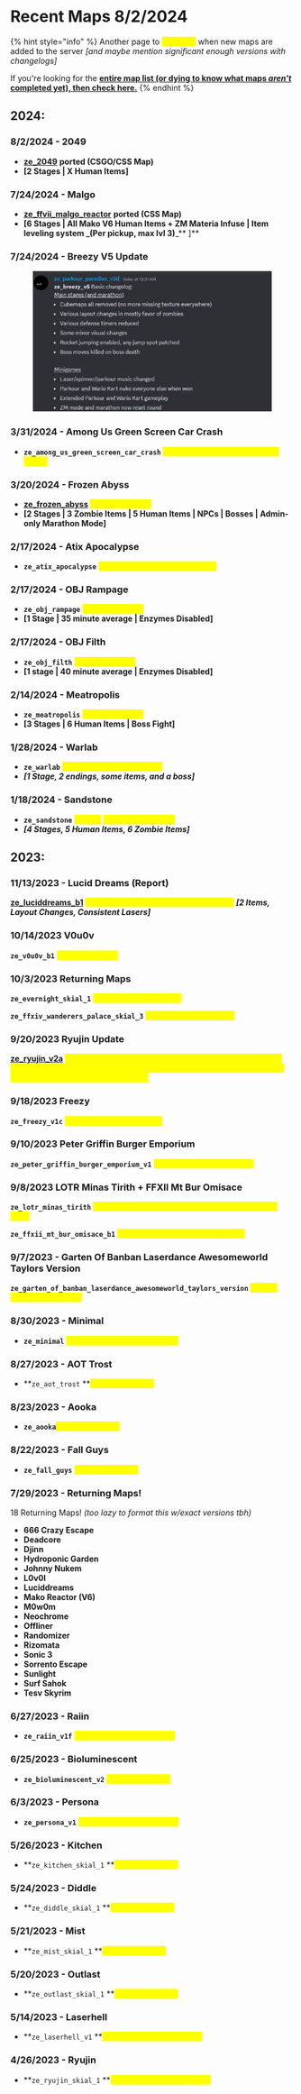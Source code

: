 # Recent Maps 8/2/2024

{% hint style="info" %}
Another page to <mark style="color:yellow;">**highlight**</mark> when new maps are added to the server _\[and maybe mention significant enough versions with changelogs]_

If you're looking for the [**entire map list (or dying to know what maps **_**aren't**_** completed yet), then check here.**](./)
{% endhint %}

## 2024:

### 8/2/2024 - 2049

* [**ze\_2049**](https://gamebanana.com/mods/429605) **ported **<mark style="color:yellow;">**(CSGO/CSS Map)**</mark>
* **\[2 Stages | X Human Items]**

### 7/24/2024 - Malgo

* [**ze\_ffvii\_malgo\_reactor**](https://gamebanana.com/mods/79693) **ported **<mark style="color:yellow;">**(CSS Map)**</mark>
* **\[6 Stages | All Mako V6 Human Items + ZM Materia Infuse | Item leveling system **_**(Per pickup, max lvl 3)**_** ]**

### **7/24/2024 - Breezy V5 Update**

<figure><img src="../../.gitbook/assets/image (5).png" alt=""><figcaption></figcaption></figure>

### 3/31/2024 - Among Us Green Screen Car Crash

* **`ze_among_us_green_screen_car_crash`** <mark style="color:yellow;">**added (TF2 original Map, April Fools)**</mark>

### 3/20/2024 - Frozen Abyss

* [**ze\_frozen\_abyss**](https://gamebanana.com/mods/79706) <mark style="color:yellow;">**added (CS Port)**</mark>
* **\[2 Stages | 3 Zombie Items | 5 Human Items | NPCs | Bosses | Admin-only Marathon Mode]**

### 2/17/2024 - Atix Apocalypse

* **`ze_atix_apocalypse`** <mark style="color:yellow;">**(returned to map list) (CS Port)**</mark>

### 2/17/2024 - OBJ Rampage

* **`ze_obj_rampage`** <mark style="color:yellow;">**added (CS Port)**</mark>
* **\[1 Stage | 35 minute average | Enzymes Disabled]**

### 2/17/2024 - OBJ Filth

* **`ze_obj_filth`** <mark style="color:yellow;">**added (CS Port)**</mark>
* **\[1 stage | 40 minute average | Enzymes Disabled]**

### 2/14/2024 - Meatropolis

* **`ze_meatropolis`** <mark style="color:yellow;">**added (CS Port)**</mark>
* **\[3 Stages | 6 Human Items | Boss Fight]**

### **1/28/2024 - Warlab**

* **`ze_warlab`** <mark style="color:yellow;">**added! (TF2 Original Map)**</mark>&#x20;
* _**\[1 Stage, 2 endings, some items, and a boss]**_

### 1/18/2024 - Sandstone

* **`ze_sandstone`** <mark style="color:yellow;">**added!**</mark> <mark style="color:yellow;">**(TF2 Original Map)**</mark>&#x20;
* _**\[4 Stages, 5 Human Items, 6 Zombie Items]**_

## 2023:

### 11/13/2023 - Lucid Dreams (Report)

[**ze\_luciddreams\_b1**](https://gamebanana.com/mods/79768) <mark style="color:yellow;">**added (CS Port, newer version of map)**</mark> _**\[2 Items, Layout Changes, Consistent Lasers]**_

### 10/14/2023 V0u0v

**`ze_v0u0v_b1`** <mark style="color:yellow;">**added (CS Port)**</mark>

### 10/3/2023 Returning Maps

**`ze_evernight_skial_1`** <mark style="color:yellow;">**has returned! (CS Port)**</mark>

**`ze_ffxiv_wanderers_palace_skial_3`** <mark style="color:yellow;">**has returned! (CS Port)**</mark>

### 9/20/2023 Ryujin Update

[**ze\_ryujin\_v2a**](https://gamebanana.com/mods/453308) <mark style="color:yellow;">**has been updated! (Checkpoints have been added to the map for \[3] areas of the map (temple completions) & items spawn at the tree on checkpoint load, boss nerfs.**</mark>

### 9/18/2023 Freezy

**`ze_freezy_v1c`** <mark style="color:yellow;">**added (TF2 Original Map)**</mark>

### 9/10/2023 Peter Griffin Burger Emporium

**`ze_peter_griffin_burger_emporium_v1`** <mark style="color:yellow;">**added (TF2 Original map.)**</mark>

### 9/8/2023 LOTR Minas Tirith + FFXII Mt Bur Omisace

**`ze_lotr_minas_tirith`** <mark style="color:yellow;">**has been re-ported (ver skial 12); should be less jank!**</mark>

**`ze_ffxii_mt_bur_omisace_b1`** <mark style="color:yellow;">**has returned to map list (CS Port)**</mark>

### 9/7/2023 - Garten Of Banban Laserdance Awesomeworld Taylors Version

**`ze_garten_of_banban_laserdance_awesomeworld_taylors_version`** <mark style="color:yellow;">**added! (TF2 Original Map)**</mark>

### 8/30/2023 - Minimal

* **`ze_minimal`** <mark style="color:yellow;">**returned to map list (CS Port)**</mark>

### 8/27/2023 - AOT Trost

* **`ze_aot_trost` **<mark style="color:yellow;">**added! (CS Port)**</mark>

### 8/23/2023 - Aooka

* **`ze_aooka`**<mark style="color:yellow;">**added! (CS Port)**</mark>

### 8/22/2023 - Fall Guys

* **`ze_fall_guys`** <mark style="color:yellow;">**added! (CS Port)**</mark>

### 7/29/2023 - Returning Maps!

18 Returning Maps! _(too lazy to format this w/exact versions tbh)_

* **666 Crazy Escape**
* **Deadcore**
* **Djinn**
* **Hydroponic Garden**
* **Johnny Nukem**
* **L0v0l**
* **Luciddreams**
* **Mako Reactor (V6)**
* **M0w0m**
* **Neochrome**
* **Offliner**
* **Randomizer**
* **Rizomata**
* **Sonic 3**
* **Sorrento Escape**
* **Sunlight**
* **Surf Sahok**
* **Tesv Skyrim**

### 6/27/2023 - Raiin

* **`ze_raiin_v1f`** <mark style="color:yellow;">**added! (TF2 Original Map)**</mark>

### 6/25/2023 - Bioluminescent

* **`ze_bioluminescent_v2`** <mark style="color:yellow;">**added! (CS Port)**</mark>

### 6/3/2023 - Persona

* **`ze_persona_v1`** <mark style="color:yellow;">**added! (TF2 Original Map)**</mark>

### 5/26/2023 - Kitchen

* **`ze_kitchen_skial_1` **<mark style="color:yellow;">**added! (CS Port)**</mark>

### 5/24/2023 - Diddle

* **`ze_diddle_skial_1` **<mark style="color:yellow;">**added! (CS Port)**</mark>

### 5/21/2023 - Mist

* **`ze_mist_skial_1` **<mark style="color:yellow;">**added! (CS Port)**</mark>

### 5/20/2023 - Outlast

* **`ze_outlast_skial_1` **<mark style="color:yellow;">**added! (CS Port)**</mark>

### 5/14/2023 - Laserhell

* **`ze_laserhell_v1` **<mark style="color:yellow;">**added! (TF2 Original Map)**</mark>

### 4/26/2023 - Ryujin

* **`ze_ryujin_skial_1` **<mark style="color:yellow;">**added! (TF2 Original Map)**</mark>

